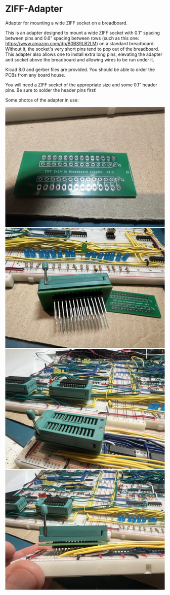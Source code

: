 # ZIFF-Adapter
Adapter for mounting a wide ZIFF socket on a breadboard.

This is an adapter designed to mount a wide ZIFF socket with 0.1" spacing between pins and 0.6" spacing between rows (such as this one: https://www.amazon.com/dp/B0BS9LB2LM) on a standard breadboard.  Without it, the socket's very short pins tend to pop out of the breadboard.  This adapter also allows one to install extra long pins, elevating the adapter and socket above the breadboard and allowing wires to be run under it.  

Kicad 8.0 and gerber files are provided.  You should be able to order the PCBs from any board house.

You will need a ZIFF socket of the appropriate size and some 0.1" header pins.  Be sure to solder the header pins first!

Some photos of the adapter in use:

![Bare adapter PCB](images/IMG_2803.jpg?raw=true "Bare adapter PCB")
![PCB with extra-long header pins](images/IMG_2804.jpg?raw=true "PCB with extra-long header pins")
![Adapter in use](images/IMG_2796.jpg?raw=true "Adapter in use")
![Adapter in use](images/IMG_2797.jpg?raw=true "Adapter in use")
